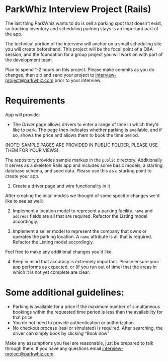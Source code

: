 ParkWhiz Interview Project (Rails)
===============

The last thing ParkWhiz wants to do is sell a parking spot that doesn't exist, so tracking inventory and scheduling parking stays is an important part of the app. 

The technical portion of the interview will anchor on a small scheduling site you will create beforehand.  This project will be the focal point of a Q&A session, and the foundation for a group project you will work on with part of the development team. 

Plan to spend 1-2 hours on this project. Please make commits as you do changes, then zip and send your project to interview-project@parkwhiz.com prior to your interview.

Requirements
============

App will provide:

* The *Driver* page allows drivers to enter a range of time in which they’d like to park.  The page then indicates whether parking is available, and if so, shows the price and allows them to book the time period. 

(NOTE: SAMPLE PAGES ARE PROVIDED IN PUBLIC FOLDER, PLEASE USE THEM FOR YOUR VIEWS)

The repository provides sample markup in the `public` directory. Additionally it serves as a skeleton Rails app and includes some basic models, a starting database schema, and seed data. Please use this as a starting point to create your app. 

1) Create a driver page and wire functionality in it

After creating the inital models we thought of some specific changes we'd like to see as well:

2) Implement a location model to represent a parking facility.  `name` and `address` fields are all that are required.  Refactor the Listing model accordingly.

3) Implement a seller model to represent the company that owns or operates the parking location. A `name` attribute is all that is required. Refactor the Listing model accordingly.

Feel free to make any additional changes you'd like.

4) Keep in mind that accuracy is extremely important. Please ensure your app performs as expected, or (if you run out of time) that the areas in which it is not yet complete are clear.

Some additional guidelines:
===========================

* Parking is available for a price if the maximum number of simultaneous bookings within the requested time period is less than the availability for that price
* You do not need to provide authentication or authorization
* No checkout process (real or simulated) is required. After searching, the driver can simply book by clicking “Book now”

Make any assumptions you feel are reasonable, just be prepared to talk through them.  If you have any questions email interview-project@parkwhiz.com.

